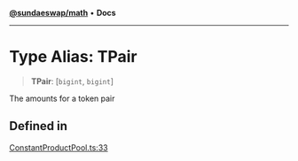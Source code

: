 [**@sundaeswap/math**](../../../README.md) • **Docs**

***

# Type Alias: TPair

> **TPair**: [`bigint`, `bigint`]

The amounts for a token pair

## Defined in

[ConstantProductPool.ts:33](https://github.com/SundaeSwap-finance/sundae-sdk/blob/main/packages/math/src/PoolMath/ConstantProductPool.ts#L33)
